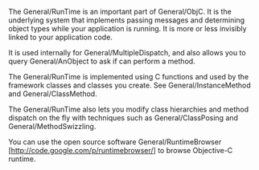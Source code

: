 

The General/RunTime is an important part of General/ObjC. It is the underlying system that implements passing messages and determining object types while your application is running.  It is more or less invisibly linked to your application code.  

It is used internally for General/MultipleDispatch, and also allows you to query General/AnObject to ask if can perform a method.

The General/RunTime is implemented using C functions and used by the framework classes and classes you create. See General/InstanceMethod and General/ClassMethod.

The General/RunTime also lets you modify class hierarchies and method dispatch on the fly with techniques such as General/ClassPosing and General/MethodSwizzling.

You can use the open source software General/RuntimeBrowser [http://code.google.com/p/runtimebrowser/] to browse Objective-C runtime.
